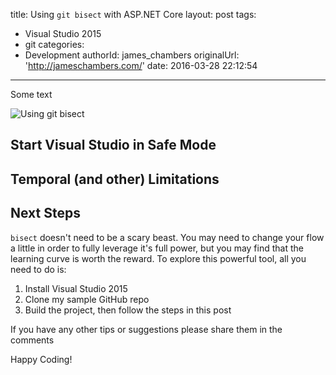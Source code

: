 title: Using `git bisect` with ASP.NET Core
layout: post
tags:
  - Visual Studio 2015
  - git
categories:
  - Development
authorId: james_chambers
originalUrl: 'http://jameschambers.com/'
date: 2016-03-28 22:12:54
---
Some text

![Using git bisect](https://jcblogimages.blob.core.windows.net:443/img/2016/03/gitbisect.png)

<!-- more -->


## Start Visual Studio in Safe Mode

## Temporal (and other) Limitations



## Next Steps

`bisect` doesn't need to be a scary beast. You may need to change your flow a little in order to fully leverage it's full power, but you may find that the learning curve is worth the reward. To explore this powerful tool, all you need to do is:
 1. Install Visual Studio 2015
 1. Clone my sample GitHub repo
 1. Build the project, then follow the steps in this post

If you have any other tips or suggestions please share them in the comments

Happy Coding!